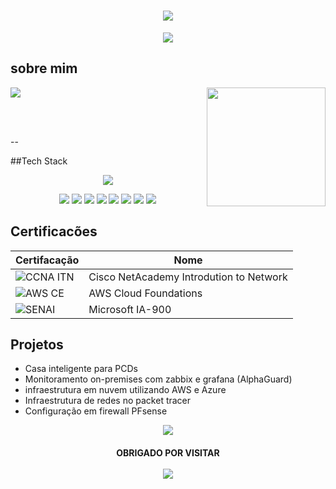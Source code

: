 <h1 align="center">
  <img src="https://readme-typing-svg.herokuapp.com?font=Press+Start+2P&size=22&pause=1000&color=F78236&center=true&vCenter=true&width=435&lines=Kau%C3%A3+Soares">
</h1>

<p align="center">
  <img src="https://readme-typing-svg.herokuapp.com?font=Press+Start+2P&size=14&pause=1000&color=F78236&center=true&vCenter=true&width=435&lines=CyberSegurity+%7C+Network+Analyst">
</p>

## sobre mim

<img align="right" height="190" src="https://files.gamebanana.com/img/ico/sprays/55ce4f383e073.gif">
 <img src=https://readme-typing-svg.herokuapp.com?font=Press+Start+2P&size=14&duration=2000&pause=300&color=F78236&center=true&vCenter=true&multiline=true&width=435&height=82&lines=Cursando+Redes+de+Computadores;no+SENAI+com+foco+em;CyberSecurity+e+Cloud">

<br><br>

--

##Tech Stack

<p align="center">
  <img src="https://skillicons.dev/icons?i=arduino,aws,azure,bash,debian,git,github,grafana,linux,mysql,powershell,ubuntu,windows">
</p>
<p align=center>
  <img src="https://img.shields.io/badge/ChatGPT-74aa9c?logo=openai&logoColor=white">
  <img src="https://custom-icon-badges.demolab.com/badge/Deepseek-4D6BFF?logo=deepseek&logoColor=fff">
  <img src="https://img.shields.io/badge/Debian-A81D33?logo=debian&logoColor=fff">
  <img src="https://img.shields.io/badge/Kali%20Linux-557C94?logo=kalilinux&logoColor=fff">
  <img src="https://custom-icon-badges.demolab.com/badge/Microsoft%20Azure-0089D6?logo=msazure&logoColor=white">
  <img src="https://custom-icon-badges.demolab.com/badge/Windows-0078D6?logo=windows11&logoColor=white">
  <img src="https://img.shields.io/badge/AWS-%23FF9900.svg?logo=amazon-web-services&logoColor=white">
  <img src="https://img.shields.io/badge/MariaDB-003545?logo=mariadb&logoColor=white">
</p>

## Certificacões

| Certifacação | Nome |
| --- | --- |
| ![CCNA ITN](https://img.shields.io/badge/CISCO_Introduction_To_Networks-t?style=flat&logo=cisco&color=black) | Cisco NetAcademy Introdution to Network |
| ![AWS CE](https://img.shields.io/badge/_-AWS_Academy_Cloud_Foundations-t?style=flat&logo=amazonwebservices&logoColor=yellow&labelColor=black&color=white) | AWS Cloud Foundations |
| ![SENAI](https://img.shields.io/badge/SENAI_-Azure_Fundamentals_IA_900-t?style=flat&logoColor=yellow&labelColor=red&color=white) | Microsoft IA-900



## Projetos
- Casa inteligente para PCDs
- Monitoramento on-premises com zabbix e grafana (AlphaGuard)
- infraestrutura em nuvem utilizando AWS e Azure
- Infraestrutura de redes no packet tracer
- Configuração em firewall PFsense

<p align="center">
<img src="https://github-readme-streak-stats.herokuapp.com?user=kauasoares&theme=dark">
</p>

<h4 align=center>
 OBRIGADO POR VISITAR
  <br>
  <br>
 <div>
  <img src="https://komarev.com/ghpvc/?username=your-github-kauasoares">
 </div>
</h4>
